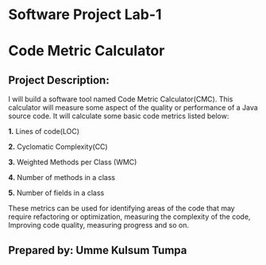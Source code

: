 # Software Project Lab-1
# Code Metric Calculator
## Project Description:
I will build a software tool named Code Metric Calculator(CMC). This calculator
will measure some aspect of the quality or performance of a Java source code. It will
calculate some basic code metrics listed below:

**1.** Lines of code(LOC)

**2.** Cyclomatic Complexity(CC)

**3.** Weighted Methods per Class (WMC)

**4.** Number of methods in a class

**5.** Number of fields in a class
    
These metrics can be used for identifying areas of the code that may require
refactoring or optimization, measuring the complexity of the code, Improving code
quality, measuring progress and so on.

## Prepared by: Umme Kulsum Tumpa
